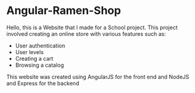 # Angular-Ramen-Shop

Hello, this is a Website that I made for a School project. This project involved creating an online store with various features such as:
- User authentication
- User levels
- Creating a cart
- Browsing a catalog

This website was created using AngularJS for the front end and NodeJS and Express for the backend
